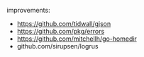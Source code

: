 improvements:
* https://github.com/tidwall/gjson
* https://github.com/pkg/errors
* https://github.com/mitchellh/go-homedir
* github.com/sirupsen/logrus